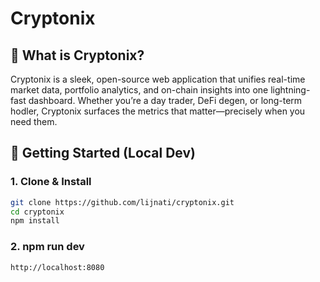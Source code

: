 # Cryptonix 


## 🚀 What is Cryptonix?

Cryptonix is a sleek, open-source web application that unifies real-time market data, portfolio analytics, and on-chain insights into one lightning-fast dashboard. Whether you’re a day trader, DeFi degen, or long-term hodler, Cryptonix surfaces the metrics that matter—precisely when you need them.


## 🏁 Getting Started (Local Dev)

### 1. Clone & Install
```bash
git clone https://github.com/lijnati/cryptonix.git
cd cryptonix
npm install  
```

### 2. npm run dev
```
http://localhost:8080

```